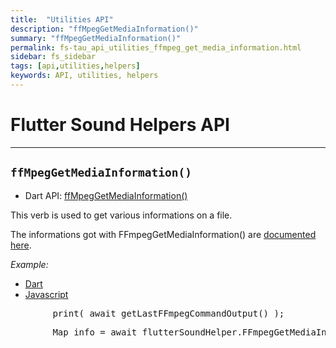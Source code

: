 ```yaml
---
title:  "Utilities API"
description: "ffMpegGetMediaInformation()"
summary: "ffMpegGetMediaInformation()"
permalink: fs-tau_api_utilities_ffmpeg_get_media_information.html
sidebar: fs_sidebar
tags: [api,utilities,helpers]
keywords: API, utilities, helpers
---
```


# Flutter Sound Helpers API

---------------------------------------------------------------------------------------------------------------------------

## `ffMpegGetMediaInformation()`

- Dart API: [ffMpegGetMediaInformation()](pages/flutter-sound/api/helper/FlutterSoundHelper/ffMpegGetMediaInformation.html)

This verb is used to get various informations on a file.

The informations got with FFmpegGetMediaInformation() are [documented here](https://pub.dev/packages/flutter_ffmpeg).

*Example:*
<ul id="profileTabs" class="nav nav-tabs">
    <li class="active"><a href="#dart" data-toggle="tab">Dart</a></li>
    <li><a href="#javascript" data-toggle="tab">Javascript</a></li>
</ul>
<div class="tab-content">

<div role="tabpanel" class="tab-pane active" id="dart">

<pre>
        print( await getLastFFmpegCommandOutput() );
</pre>

</div>

<div role="tabpanel" class="tab-pane" id="javascript">
<pre>
        Map<dynamic, dynamic> info = await flutterSoundHelper.FFmpegGetMediaInformation( uri );
</pre>
</div>

</div>
